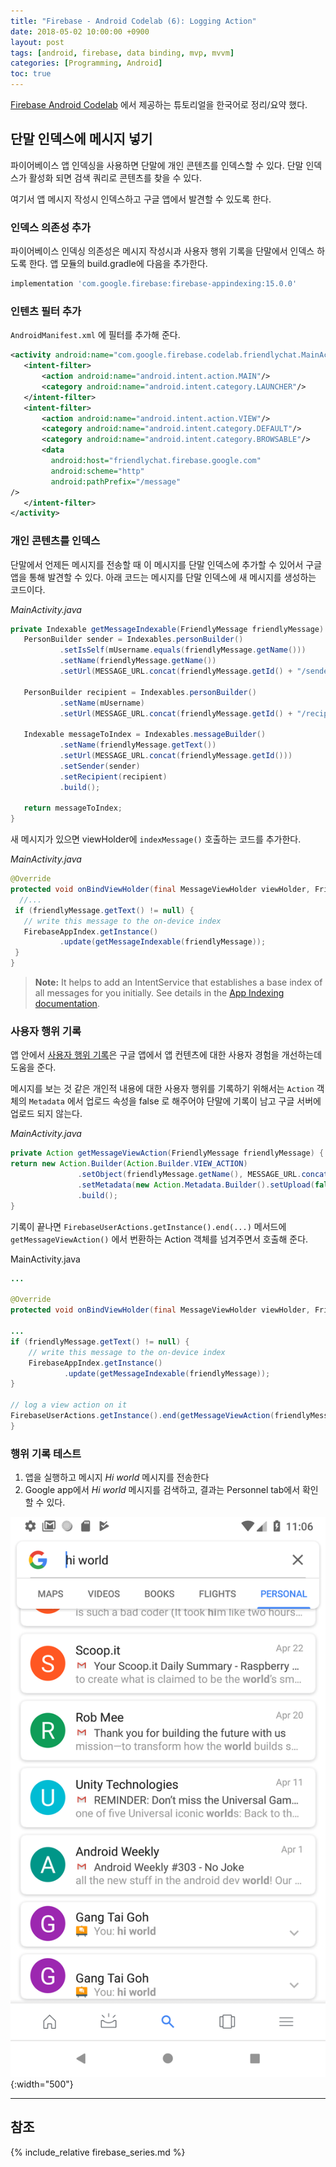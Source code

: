 ```yaml
---
title: "Firebase - Android Codelab (6): Logging Action"
date: 2018-05-02 10:00:00 +0900
layout: post
tags: [android, firebase, data binding, mvp, mvvm]
categories: [Programming, Android]
toc: true
---
```


[Firebase Android Codelab](https://codelabs.developers.google.com/codelabs/firebase-android/) 에서 제공하는 튜토리얼을 한국어로 정리/요약 했다. 

## 단말 인덱스에 메시지 넣기

파이어베이스 앱 인덱싱을 사용하면 단말에 개인 콘텐츠를 인덱스할 수 있다. 단말 인덱스가 활성화 되면 검색 쿼리로 콘텐츠를 찾을 수 있다.

여기서 앱 메시지 작성시 인덱스하고 구글 앱에서 발견할 수 있도록 한다.

### 인덱스 의존성 추가

파이어베이스 인덱싱 의존성은 메시지 작성시과 사용자 행위 기록을 단말에서 인덱스 하도록 한다. 앱 모듈의 build.gradle에 다음을 추가한다.


```gradle
implementation 'com.google.firebase:firebase-appindexing:15.0.0'
```


### 인텐츠 필터 추가

`AndroidManifest.xml` 에 필터를 추가해 준다.

```xml
<activity android:name="com.google.firebase.codelab.friendlychat.MainActivity">
   <intent-filter>
       <action android:name="android.intent.action.MAIN"/>
       <category android:name="android.intent.category.LAUNCHER"/>
   </intent-filter>
   <intent-filter>
       <action android:name="android.intent.action.VIEW"/>
       <category android:name="android.intent.category.DEFAULT"/>
       <category android:name="android.intent.category.BROWSABLE"/>
       <data
         android:host="friendlychat.firebase.google.com"
         android:scheme="http"
         android:pathPrefix="/message"
/>
   </intent-filter>
</activity>
```


### 개인 콘텐츠를 인덱스

단말에서 언제든 메시지를 전송할 때 이 메시지를 단말 인덱스에 추가할 수 있어서 구글 앱을 통해 발견할 수 있다. 아래 코드는 메시지를 단말 인덱스에 새 메시지를 생성하는 코드이다.

*MainActivity.java*

```java
private Indexable getMessageIndexable(FriendlyMessage friendlyMessage) {
   PersonBuilder sender = Indexables.personBuilder()
           .setIsSelf(mUsername.equals(friendlyMessage.getName()))
           .setName(friendlyMessage.getName())
           .setUrl(MESSAGE_URL.concat(friendlyMessage.getId() + "/sender"));

   PersonBuilder recipient = Indexables.personBuilder()
           .setName(mUsername)
           .setUrl(MESSAGE_URL.concat(friendlyMessage.getId() + "/recipient"));

   Indexable messageToIndex = Indexables.messageBuilder()
           .setName(friendlyMessage.getText())
           .setUrl(MESSAGE_URL.concat(friendlyMessage.getId()))
           .setSender(sender)
           .setRecipient(recipient)
           .build();

   return messageToIndex;
}
```

새 메시지가 있으면 viewHolder에 `indexMessage()` 호출하는 코드를 추가한다.


*MainActivity.java*

```java
@Override
protected void onBindViewHolder(final MessageViewHolder viewHolder, FriendlyMessage friendlyMessage, int position) {
  //...
 if (friendlyMessage.getText() != null) {
   // write this message to the on-device index
   FirebaseAppIndex.getInstance()
           .update(getMessageIndexable(friendlyMessage));
 }
}
```

> **Note:** It helps to add an IntentService that establishes a base index of all messages for you initially. See details in the [App Indexing documentation](https://firebase.google.com/docs/app-indexing/android/app).


### 사용자 행위 기록

앱 안에서 [사용자 행위 기록](https://firebase.google.com/docs/app-indexing/android/log-actions)은 구글 앱에서 앱 컨텐츠에 대한 사용자 경험을 개선하는데 도움을 준다.

메시지를 보는 것 같은 개인적 내용에 대한 사용자 행위를 기록하기 위해서는 `Action` 객체의 `Metadata` 에서 업로드 속성을 false 로 해주어야 단말에 기록이 남고 구글 서버에 업로드 되지 않는다.

*MainActivity.java*

```java
private Action getMessageViewAction(FriendlyMessage friendlyMessage) {
return new Action.Builder(Action.Builder.VIEW_ACTION)
               .setObject(friendlyMessage.getName(), MESSAGE_URL.concat(friendlyMessage.getId()))
               .setMetadata(new Action.Metadata.Builder().setUpload(false))
               .build();
}
```


기록이 끝나면 `FirebaseUserActions.getInstance().end(...)` 메서드에 `getMessageViewAction()` 에서 번환하는 Action 객체를 넘겨주면서 호출해 준다.


MainActivity.java

```java
...

@Override
protected void onBindViewHolder(final MessageViewHolder viewHolder, FriendlyMessage friendlyMessage, int position) {

...
if (friendlyMessage.getText() != null) {
    // write this message to the on-device index
    FirebaseAppIndex.getInstance()
            .update(getMessageIndexable(friendlyMessage));
}

// log a view action on it
FirebaseUserActions.getInstance().end(getMessageViewAction(friendlyMessage));
}
```



### 행위 기록 테스트

1. 앱을 실행하고 메시지 *Hi world* 메시지를 전송한다
2. Google app에서 *Hi world* 메시지를 검색하고, 결과는 Personnel tab에서 확인할 수 있다.

![](/images/google/firebase-logging-useraction2.png){:width="500"}


---

## 참조

{% include_relative firebase_series.md %}


